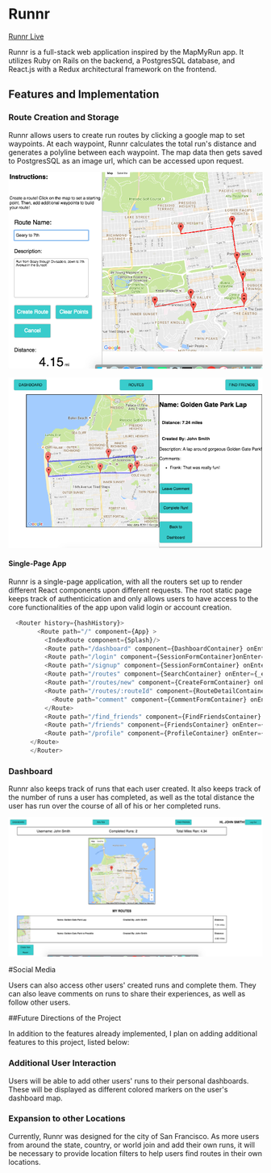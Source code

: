 # Runnr

[Runnr Live][heroku]

[heroku]: www.runnr.site


Runnr is a full-stack web application inspired by the MapMyRun app. It utilizes Ruby on Rails on the backend, a PostgresSQL database, and React.js with a Redux architectural framework on the frontend.

## Features and Implementation


### Route Creation and Storage

Runnr allows users to create run routes by clicking a google map to set waypoints. At each waypoint, Runnr calculates the total run's distance and generates a polyline between each waypoint. The map data then gets saved to PostgresSQL as an image url, which can be accessed upon request.

![Image of Route Creation](docs/wireframes/RouteCreation.png)

![Image of Route Detail](docs/wireframes/RouteDetail.png)

#### Single-Page App

Runnr is a single-page application, with all the routers set up to render different React components upon different requests. The root static page keeps track of authenticication and only allows users to have access to the core functionalities of the app upon valid login or account creation.

```javascript
  <Router history={hashHistory}>
        <Route path="/" component={App} >
          <IndexRoute component={Splash}/>
          <Route path="/dashboard" component={DashboardContainer} onEnter={_ensureLoggedIn}/>
          <Route path="/login" component={SessionFormContainer}onEnter={_redirectIfLoggedIn} />
          <Route path="/signup" component={SessionFormContainer} onEnter={_redirectIfLoggedIn} />
          <Route path="/routes" component={SearchContainer} onEnter={_ensureLoggedIn}/>
          <Route path="/routes/new" component={CreateFormContainer} onEnter={_ensureLoggedIn} />
          <Route path="/routes/:routeId" component={RouteDetailContainer} onEnter={_getAllRoutes}>
            <Route path="comment" component={CommentFormContainer} onEnter={_ensureLoggedIn}></Route>
          </Route>
          <Route path="/find_friends" component={FindFriendsContainer} onEnter={_ensureLoggedIn} />
          <Route path="/friends" component={FriendsContainer} onEnter={_ensureLoggedIn} />
          <Route path="/profile" component={ProfileContainer} onEnter={_ensureLoggedIn} />
      </Route>
      </Router>
```

### Dashboard

Runnr also keeps track of runs that each user created. It also keeps track of the number of runs a user has completed, as well as the total distance the user has run over the course of all of his or her completed runs.

![Image of Dashboard](docs/wireframes/Dashboard.png)

#Social Media

Users can also access other users' created runs and complete them. They can also leave comments on runs to share their experiences, as well as follow other users.

##Future Directions of the Project

In addition to the features already implemented, I plan on adding additional features to this project, listed below:

### Additional User Interaction

Users will be able to add other users' runs to their personal dashboards. These will be displayed as different colored markers on the user's dashboard map.

### Expansion to other Locations

Currently, Runnr was designed for the city of San Francisco. As more users from around the state, country, or world join and add their own runs, it will be necessary to provide location filters to help users find routes in their own locations.
